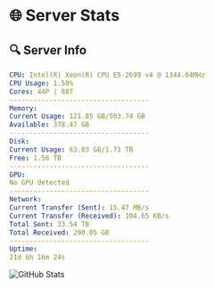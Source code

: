 # 🌐 Server Stats
## 🔍 Server Info
```yaml
CPU: Intel(R) Xeon(R) CPU E5-2699 v4 @ 1344.04MHz
CPU Usage: 1.50%
Cores: 44P | 88T
-----------------------------------
Memory:
Current Usage: 121.85 GB/503.74 GB
Available: 378.47 GB
-----------------------------------
Disk:
Current Usage: 63.03 GB/1.71 TB
Free: 1.56 TB
-----------------------------------
GPU:
No GPU detected
-----------------------------------
Network:
Current Transfer (Sent): 15.47 MB/s
Current Transfer (Received): 104.65 KB/s
Total Sent: 33.54 TB
Total Received: 290.05 GB
-----------------------------------
Uptime:
21d 6h 16m 24s
```
![GitHub Stats](https://img.shields.io/badge/Updated-2025-03-29_03:39:13-blue)